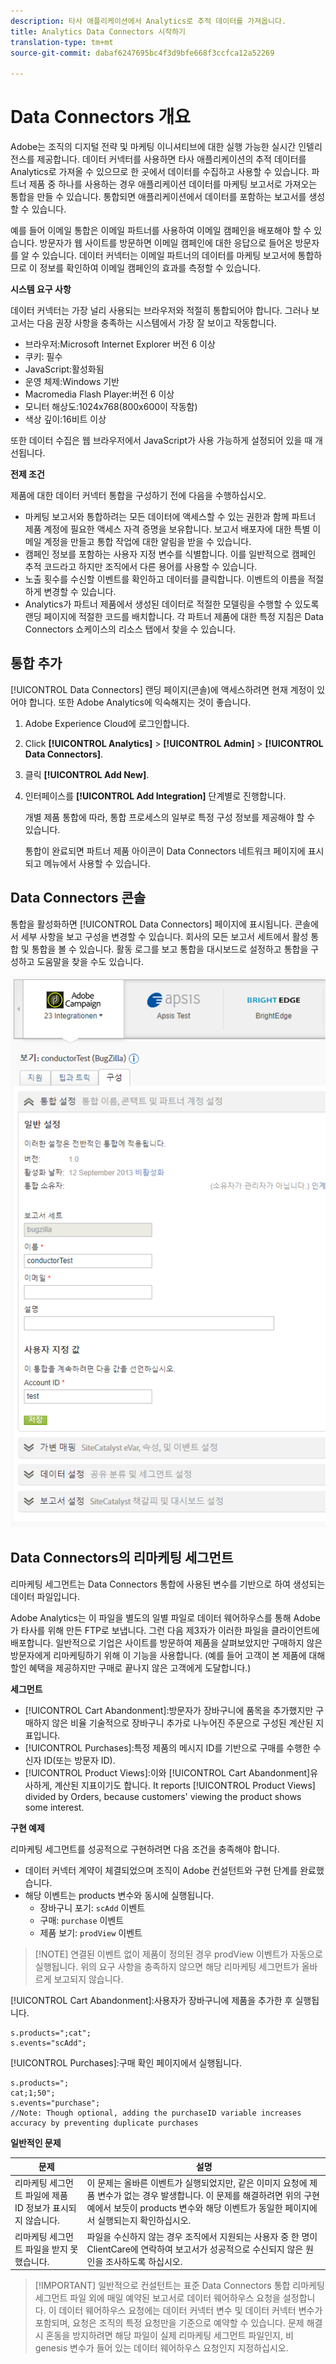 ```yaml
---
description: 타사 애플리케이션에서 Analytics로 추적 데이터를 가져옵니다.
title: Analytics Data Connectors 시작하기
translation-type: tm+mt
source-git-commit: dabaf6247695bc4f3d9bfe668f3ccfca12a52269

---
```



# Data Connectors 개요

Adobe는 조직의 디지털 전략 및 마케팅 이니셔티브에 대한 실행 가능한 실시간 인텔리전스를 제공합니다. 데이터 커넥터를 사용하면 타사 애플리케이션의 추적 데이터를 Analytics로 가져올 수 있으므로 한 곳에서 데이터를 수집하고 사용할 수 있습니다. 파트너 제품 중 하나를 사용하는 경우 애플리케이션 데이터를 마케팅 보고서로 가져오는 통합을 만들 수 있습니다. 통합되면 애플리케이션에서 데이터를 포함하는 보고서를 생성할 수 있습니다.

예를 들어 이메일 통합은 이메일 파트너를 사용하여 이메일 캠페인을 배포해야 할 수 있습니다. 방문자가 웹 사이트를 방문하면 이메일 캠페인에 대한 응답으로 들어온 방문자를 알 수 있습니다. 데이터 커넥터는 이메일 파트너의 데이터를 마케팅 보고서에 통합하므로 이 정보를 확인하여 이메일 캠페인의 효과를 측정할 수 있습니다.

**시스템 요구 사항**

데이터 커넥터는 가장 널리 사용되는 브라우저와 적절히 통합되어야 합니다. 그러나 보고서는 다음 권장 사항을 충족하는 시스템에서 가장 잘 보이고 작동합니다.

* 브라우저:Microsoft Internet Explorer 버전 6 이상
* 쿠키: 필수
* JavaScript:활성화됨
* 운영 체제:Windows 기반
* Macromedia Flash Player:버전 6 이상
* 모니터 해상도:1024x768(800x600이 작동함)
* 색상 깊이:16비트 이상

또한 데이터 수집은 웹 브라우저에서 JavaScript가 사용 가능하게 설정되어 있을 때 개선됩니다.

**전제 조건**

제품에 대한 데이터 커넥터 통합을 구성하기 전에 다음을 수행하십시오.

* 마케팅 보고서와 통합하려는 모든 데이터에 액세스할 수 있는 권한과 함께 파트너 제품 계정에 필요한 액세스 자격 증명을 보유합니다. 보고서 배포자에 대한 특별 이메일 계정을 만들고 통합 작업에 대한 알림을 받을 수 있습니다.
* 캠페인 정보를 포함하는 사용자 지정 변수를 식별합니다. 이를 일반적으로 캠페인 추적 코드라고 하지만 조직에서 다른 용어를 사용할 수 있습니다.
* 노출 횟수를 수신할 이벤트를 확인하고 데이터를 클릭합니다. 이벤트의 이름을 적절하게 변경할 수 있습니다.
* Analytics가 파트너 제품에서 생성된 데이터로 적절한 모델링을 수행할 수 있도록 랜딩 페이지에 적절한 코드를 배치합니다. 각 파트너 제품에 대한 특정 지침은 Data Connectors 쇼케이스의 리소스 탭에서 찾을 수 있습니다.

## 통합 추가

[!UICONTROL Data Connectors] 랜딩 페이지(콘솔)에 액세스하려면 현재 계정이 있어야 합니다. 또한 Adobe Analytics에 익숙해지는 것이 좋습니다.

1. Adobe Experience Cloud에 로그인합니다.
1. Click **[!UICONTROL Analytics]** > **[!UICONTROL Admin]** > **[!UICONTROL Data Connectors]**.
1. 클릭 **[!UICONTROL Add New]**.
1. 인터페이스를 **[!UICONTROL Add Integration]** 단계별로 진행합니다.

   개별 제품 통합에 따라, 통합 프로세스의 일부로 특정 구성 정보를 제공해야 할 수 있습니다.

   통합이 완료되면 파트너 제품 아이콘이 Data Connectors 네트워크 페이지에 표시되고 메뉴에서 사용할 수 있습니다.

## Data Connectors 콘솔

통합을 활성화하면 [!UICONTROL Data Connectors] 페이지에 표시됩니다. 콘솔에서 세부 사항을 보고 구성을 변경할 수 있습니다. 회사의 모든 보고서 세트에서 활성 통합 및 통합을 볼 수 있습니다. 활동 로그를 보고 통합을 대시보드로 설정하고 통합을 구성하고 도움말을 찾을 수도 있습니다.

![Data Connectors 콘솔](assets/data-connectors-console.png)

## Data Connectors의 리마케팅 세그먼트

리마케팅 세그먼트는 Data Connectors 통합에 사용된 변수를 기반으로 하여 생성되는 데이터 파일입니다.

Adobe Analytics는 이 파일을 별도의 일별 파일로 데이터 웨어하우스를 통해 Adobe가 타사를 위해 만든 FTP로 보냅니다. 그런 다음 제3자가 이러한 파일을 클라이언트에 배포합니다. 일반적으로 기업은 사이트를 방문하여 제품을 살펴보았지만 구매하지 않은 방문자에게 리마케팅하기 위해 이 기능을 사용합니다. (예를 들어 고객이 본 제품에 대해 할인 혜택을 제공하지만 구매로 끝나지 않은 고객에게 도달합니다.)

**세그먼트**

* [!UICONTROL Cart Abandonment]:방문자가 장바구니에 품목을 추가했지만 구매하지 않은 비율 기술적으로 장바구니 추가로 나누어진 주문으로 구성된 계산된 지표입니다.
* [!UICONTROL Purchases]:특정 제품의 메시지 ID를 기반으로 구매를 수행한 수신자 ID(또는 방문자 ID).
* [!UICONTROL Product Views]:이와 [!UICONTROL Cart Abandonment]유사하게, 계산된 지표이기도 합니다. It reports [!UICONTROL Product Views] divided by Orders, because customers&#39; viewing the product shows some interest.

**구현 예제**

리마케팅 세그먼트를 성공적으로 구현하려면 다음 조건을 충족해야 합니다.

* 데이터 커넥터 계약이 체결되었으며 조직이 Adobe 컨설턴트와 구현 단계를 완료했습니다.
* 해당 이벤트는 products 변수와 동시에 실행됩니다.
   * 장바구니 포기: `scAdd` 이벤트
   * 구매: `purchase` 이벤트
   * 제품 보기: `prodView` 이벤트

>[!NOTE] 연결된 이벤트 없이 제품이 정의된 경우 prodView 이벤트가 자동으로 실행됩니다.
위의 요구 사항을 충족하지 않으면 해당 리마케팅 세그먼트가 올바르게 보고되지 않습니다.

[!UICONTROL Cart Abandonment]:사용자가 장바구니에 제품을 추가한 후 실행됩니다.

```
s.products=";cat";
s.events="scAdd";
```

[!UICONTROL Purchases]:구매 확인 페이지에서 실행됩니다.

```
s.products=";
cat;1;50";
s.events="purchase";
//Note: Though optional, adding the purchaseID variable increases accuracy by preventing duplicate purchases
```

**일반적인 문제**

| 문제 | 설명 |
| -----------| ---------- |  
| 리마케팅 세그먼트 파일에 제품 ID 정보가 표시되지 않습니다. | 이 문제는 올바른 이벤트가 실행되었지만, 같은 이미지 요청에 제품 변수가 없는 경우 발생합니다. 이 문제를 해결하려면 위의 구현 예에서 보듯이 products 변수와 해당 이벤트가 동일한 페이지에서 실행되는지 확인하십시오. |
| 리마케팅 세그먼트 파일을 받지 못했습니다. | 파일을 수신하지 않는 경우 조직에서 지원되는 사용자 중 한 명이 ClientCare에 연락하여 보고서가 성공적으로 수신되지 않은 원인을 조사하도록 하십시오. |


>[!IMPORTANT] 일반적으로 컨설턴트는 표준 Data Connectors 통합 리마케팅 세그먼트 파일 외에 매일 예약된 보고서로 데이터 웨어하우스 요청을 설정합니다. 이 데이터 웨어하우스 요청에는 데이터 커넥터 변수 및 데이터 커넥터 변수가 포함되며, 요청은 조직의 특정 요청만을 기준으로 예약할 수 있습니다. 문제 해결 시 혼동을 방지하려면 해당 파일이 실제 리마케팅 세그먼트 파일인지, 비genesis 변수가 들어 있는 데이터 웨어하우스 요청인지 지정하십시오.
